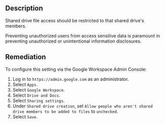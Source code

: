 ## Description

Shared drive file access should be restricted to that shared drive's members.

Preventing unauthorized users from access sensitive data is paramount in preventing unauthorized or unintentional information disclosures.

## Remediation

To configure this setting via the Google Workspace Admin Console:

1. Log in to `https://admin.google.com` as an administrator.
2. Select `Apps`.
3. Select `Google Workspace`.
4. Select `Drive and Docs`.
5. Select `Sharing settings`.
6. Under `Shared drive creation`, set `Allow people who aren't shared drive members to be added to files` to `unchecked`.
7. Select `Save`.
